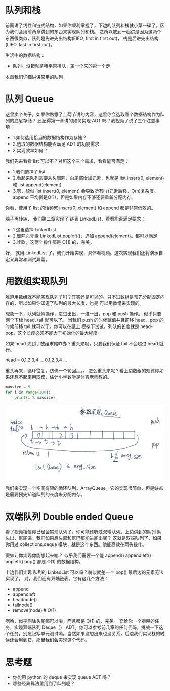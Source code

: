 # 队列和栈

前面讲了线性和链式结构，如果你顺利掌握了，下边的队列和栈就小菜一碟了。因为我们会用前两章讲到的东西来实现队列和栈。
之所以放到一起讲是因为这两个东西很类似，队列是先进先出结构(FIFO, first in first out)，
栈是后进先出结构(LIFO, last in first out)。

生活中的数据结构：

- 队列。没错就是咱平常排队，第一个来的第一个走

本章我们详细讲讲常用的队列

# 队列 Queue

这里卖个关子，如果你熟悉了上两节讲的内容，这里你会选取哪个数据结构作为队列的底层存储？
还记得第一章讲的如何实现 ADT 吗？我视频了说了三个注意事项：

- 1.如何选用恰当的数据结构作为存储？
- 2.选取的数据结构能否满足 ADT 的功能需求
- 3.实现效率如何？

我们先来看看 list 可以不？对照这个三个需求，看看能否满足：

- 1.我们选择了 list
- 2.看起来队列需要从头删除，向尾部增加元素，也就是 list.insert(0, element) 和 list.append(element)
- 3.嗯，貌似 list.insert(0, element) 会导致所有list元素后移，O(n)复杂度。append 平均倒是O(1)，但是如果内存不够还要重新分配内存。

你看，使用了 list 的话频繁 insert(0, element) 和 append 都是非常低效的。

脑子再转转， 我们第二章实现了 链表 LinkedList，看看能否满足要求：
- 1.这里选择 LinkedList
- 2.删除头元素 LinkedList.popleft()，追加 append(element)。都可以满足
- 3.哇欧，这两个操作都是 O(1) 的，完美。

好， 就用 LinkedList 了，我们开始实现，具体看视频。这次实现我们还将演示自定义异常和测试异常。


# 用数组实现队列

难道用数组就不能实现队列了吗？其实还是可以的。只不过数组是预先分配固定内存的，所以如果你知道了队列的最大长度，也是
可以用数组来实现的。

想象一下，队列就俩操作，进进出出，一进一出，pop 和 push 操作。
似乎只要两个下标 head, tail 就可以了。 当我们 push 的时候赋值并且前移 head，pop 的时候前移 tail 就可以了。你可以在纸上
模拟下试试。列队的长度就是 head-pop，这个长度必须不能大于初始化的最大程度。

如果 head 先到了数组末尾咋办？重头来呗，只要我们保证 tail 不会超过 head 就行。

head = 0,1,2,3,4 ... 0,1,2,3,4 ...

重头再来，循环往复，仿佛一个轮回。。。。
怎么重头来呢？看上边数组的规律你如果还想不起来用取模，估计小学数学是体育老师教的。

```py
maxsize = 5
for i in range(100):
    print(i % maxsize)
```

![](./array_queue.png)

我们来实现一个空间有限的循环队列。ArrayQueue，它的实现很简单，但是缺点是需要预先知道队列的长度来分配内存。


# 双端队列 Double ended Queue
看了视频相信你已经会实现队列了，你可能还听过双端队列。上边讲到的队列 队头出，尾尾进，我们如果想头部和尾巴都能进能出呢？
这就是双端队列了，如果你用过 collections.deque 模块，就是这个东西。他能高效在两头操作。

假如让你实现你能想起来嘛？
似乎我们需要一个能 append()  appendleft() popleft() pop() 都是 O(1) 的数据结构。

上边我们实现 队列的 LinkedList 可以吗？貌似就差一个 pop() 最后边的元素无法实现了。
对，我们还有双端链表。它有这几个方法：

- append
- appendleft
- headnode()
- tailnode()
- remove(node)    # O(1)

啊哈，似乎删除头尾都可以啦，而且都是 O(1) 的，完美。
交给你一个艰巨的任务，实现双端队列 Deque（） ADT。你可以参考前几章的任何代码，挑战一下这个任务，别忘记写单元测试呦。当然如果没想出来也没关系，后边我们实现栈的时候还会用到它，那里我们会实现这个代码。


# 思考题
- 你能用 python 的 deque 来实现 queue ADT 吗？
- 哪些经典算法里用到了队列呢？
